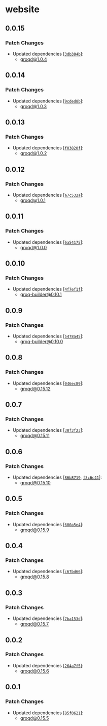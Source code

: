 # website

## 0.0.15

### Patch Changes

- Updated dependencies [[`3db304b`](https://github.com/FormidableLabs/groqd/commit/3db304b1aed9613d1e1a1ea3246f6ce23a0ccbea)]:
  - groqd@1.0.4

## 0.0.14

### Patch Changes

- Updated dependencies [[`9cded8b`](https://github.com/FormidableLabs/groqd/commit/9cded8b324307f3e69f1ea32b5d74e21721c4e8e)]:
  - groqd@1.0.3

## 0.0.13

### Patch Changes

- Updated dependencies [[`f03820f`](https://github.com/FormidableLabs/groqd/commit/f03820f61324f153d9ac10b4d23428c97f1dba05)]:
  - groqd@1.0.2

## 0.0.12

### Patch Changes

- Updated dependencies [[`a7c532a`](https://github.com/FormidableLabs/groqd/commit/a7c532a14ff4e91f26fb0c146c9696ec11f48a8a)]:
  - groqd@1.0.1

## 0.0.11

### Patch Changes

- Updated dependencies [[`6a54175`](https://github.com/FormidableLabs/groqd/commit/6a5417596807581642fa9cd7fc0934fc7ad87db8)]:
  - groqd@1.0.0

## 0.0.10

### Patch Changes

- Updated dependencies [[`4f7ef1f`](https://github.com/FormidableLabs/groqd/commit/4f7ef1fc7a321e2ee4d4306027a8919a7053e038)]:
  - groq-builder@0.10.1

## 0.0.9

### Patch Changes

- Updated dependencies [[`5478a45`](https://github.com/FormidableLabs/groqd/commit/5478a458e0f2c006d487079f82804a6914396bca)]:
  - groq-builder@0.10.0

## 0.0.8

### Patch Changes

- Updated dependencies [[`046ec89`](https://github.com/FormidableLabs/groqd/commit/046ec895bb19ca34ef63838e32d0e4230c61b554)]:
  - groqd@0.15.12

## 0.0.7

### Patch Changes

- Updated dependencies [[`38f3f23`](https://github.com/FormidableLabs/groqd/commit/38f3f233398cf360a4be2f76ec908857946be64c)]:
  - groqd@0.15.11

## 0.0.6

### Patch Changes

- Updated dependencies [[`86b8719`](https://github.com/FormidableLabs/groqd/commit/86b871908d5d2e534c50ba180bf1c6baa489c728), [`f3c6c41`](https://github.com/FormidableLabs/groqd/commit/f3c6c412824ed3f7cf52460569e560b4818d55d5)]:
  - groqd@0.15.10

## 0.0.5

### Patch Changes

- Updated dependencies [[`600a5e4`](https://github.com/FormidableLabs/groqd/commit/600a5e4841a4aeaf919b392ceaad91693c663601)]:
  - groqd@0.15.9

## 0.0.4

### Patch Changes

- Updated dependencies [[`c67bd66`](https://github.com/FormidableLabs/groqd/commit/c67bd66e63b120f85d6f1007220ee56c5f98b606)]:
  - groqd@0.15.8

## 0.0.3

### Patch Changes

- Updated dependencies [[`7ba153d`](https://github.com/FormidableLabs/groqd/commit/7ba153d40b1cac24f443c1715a73af15c97da8dd)]:
  - groqd@0.15.7

## 0.0.2

### Patch Changes

- Updated dependencies [[`264a7f5`](https://github.com/FormidableLabs/groqd/commit/264a7f50afe5cee8434cf3fef03a9600974bbbe2)]:
  - groqd@0.15.6

## 0.0.1

### Patch Changes

- Updated dependencies [[`85f0621`](https://github.com/FormidableLabs/groqd/commit/85f0621332ec7bd0803d67ad06c974d5bf8607c7)]:
  - groqd@0.15.5
